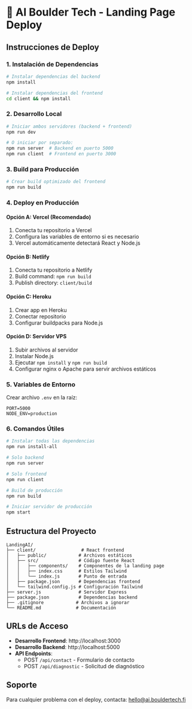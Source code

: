 # 🚀 AI Boulder Tech - Landing Page Deploy

## Instrucciones de Deploy

### 1. Instalación de Dependencias

```bash
# Instalar dependencias del backend
npm install

# Instalar dependencias del frontend
cd client && npm install
```

### 2. Desarrollo Local

```bash
# Iniciar ambos servidores (backend + frontend)
npm run dev

# O iniciar por separado:
npm run server  # Backend en puerto 5000
npm run client  # Frontend en puerto 3000
```

### 3. Build para Producción

```bash
# Crear build optimizado del frontend
npm run build
```

### 4. Deploy en Producción

#### Opción A: Vercel (Recomendado)
1. Conecta tu repositorio a Vercel
2. Configura las variables de entorno si es necesario
3. Vercel automáticamente detectará React y Node.js

#### Opción B: Netlify
1. Conecta tu repositorio a Netlify
2. Build command: `npm run build`
3. Publish directory: `client/build`

#### Opción C: Heroku
1. Crear app en Heroku
2. Conectar repositorio
3. Configurar buildpacks para Node.js

#### Opción D: Servidor VPS
1. Subir archivos al servidor
2. Instalar Node.js
3. Ejecutar `npm install` y `npm run build`
4. Configurar nginx o Apache para servir archivos estáticos

### 5. Variables de Entorno

Crear archivo `.env` en la raíz:
```
PORT=5000
NODE_ENV=production
```

### 6. Comandos Útiles

```bash
# Instalar todas las dependencias
npm run install-all

# Solo backend
npm run server

# Solo frontend
npm run client

# Build de producción
npm run build

# Iniciar servidor de producción
npm start
```

## Estructura del Proyecto

```
LandingAI/
├── client/                 # React frontend
│   ├── public/            # Archivos estáticos
│   ├── src/               # Código fuente React
│   │   ├── components/    # Componentes de la landing page
│   │   ├── index.css      # Estilos Tailwind
│   │   └── index.js       # Punto de entrada
│   ├── package.json       # Dependencias frontend
│   └── tailwind.config.js # Configuración Tailwind
├── server.js              # Servidor Express
├── package.json           # Dependencias backend
├── .gitignore            # Archivos a ignorar
└── README.md             # Documentación
```

## URLs de Acceso

- **Desarrollo Frontend**: http://localhost:3000
- **Desarrollo Backend**: http://localhost:5000
- **API Endpoints**: 
  - POST `/api/contact` - Formulario de contacto
  - POST `/api/diagnostic` - Solicitud de diagnóstico

## Soporte

Para cualquier problema con el deploy, contacta: hello@ai.bouldertech.fi
